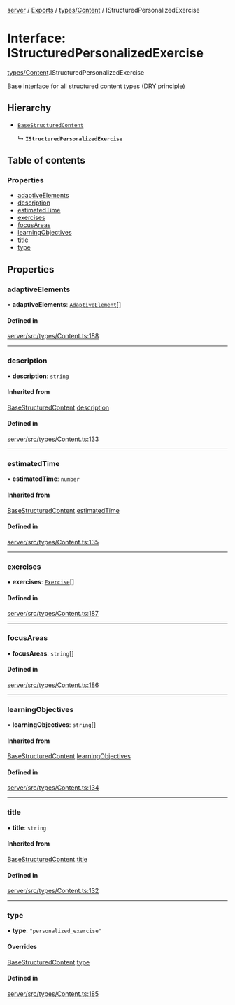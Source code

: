 [server](../README.md) / [Exports](../modules.md) / [types/Content](../modules/types_Content.md) / IStructuredPersonalizedExercise

# Interface: IStructuredPersonalizedExercise

[types/Content](../modules/types_Content.md).IStructuredPersonalizedExercise

Base interface for all structured content types (DRY principle)

## Hierarchy

- [`BaseStructuredContent`](types_Content.BaseStructuredContent.md)

  ↳ **`IStructuredPersonalizedExercise`**

## Table of contents

### Properties

- [adaptiveElements](types_Content.IStructuredPersonalizedExercise.md#adaptiveelements)
- [description](types_Content.IStructuredPersonalizedExercise.md#description)
- [estimatedTime](types_Content.IStructuredPersonalizedExercise.md#estimatedtime)
- [exercises](types_Content.IStructuredPersonalizedExercise.md#exercises)
- [focusAreas](types_Content.IStructuredPersonalizedExercise.md#focusareas)
- [learningObjectives](types_Content.IStructuredPersonalizedExercise.md#learningobjectives)
- [title](types_Content.IStructuredPersonalizedExercise.md#title)
- [type](types_Content.IStructuredPersonalizedExercise.md#type)

## Properties

### adaptiveElements

• **adaptiveElements**: [`AdaptiveElement`](types_Content.AdaptiveElement.md)[]

#### Defined in

[server/src/types/Content.ts:188](https://github.com/niklas-joh/french-learning-platform/blob/f88c80a984d39a715bd427891d156cc94cff3831/server/src/types/Content.ts#L188)

___

### description

• **description**: `string`

#### Inherited from

[BaseStructuredContent](types_Content.BaseStructuredContent.md).[description](types_Content.BaseStructuredContent.md#description)

#### Defined in

[server/src/types/Content.ts:133](https://github.com/niklas-joh/french-learning-platform/blob/f88c80a984d39a715bd427891d156cc94cff3831/server/src/types/Content.ts#L133)

___

### estimatedTime

• **estimatedTime**: `number`

#### Inherited from

[BaseStructuredContent](types_Content.BaseStructuredContent.md).[estimatedTime](types_Content.BaseStructuredContent.md#estimatedtime)

#### Defined in

[server/src/types/Content.ts:135](https://github.com/niklas-joh/french-learning-platform/blob/f88c80a984d39a715bd427891d156cc94cff3831/server/src/types/Content.ts#L135)

___

### exercises

• **exercises**: [`Exercise`](types_Content.Exercise.md)[]

#### Defined in

[server/src/types/Content.ts:187](https://github.com/niklas-joh/french-learning-platform/blob/f88c80a984d39a715bd427891d156cc94cff3831/server/src/types/Content.ts#L187)

___

### focusAreas

• **focusAreas**: `string`[]

#### Defined in

[server/src/types/Content.ts:186](https://github.com/niklas-joh/french-learning-platform/blob/f88c80a984d39a715bd427891d156cc94cff3831/server/src/types/Content.ts#L186)

___

### learningObjectives

• **learningObjectives**: `string`[]

#### Inherited from

[BaseStructuredContent](types_Content.BaseStructuredContent.md).[learningObjectives](types_Content.BaseStructuredContent.md#learningobjectives)

#### Defined in

[server/src/types/Content.ts:134](https://github.com/niklas-joh/french-learning-platform/blob/f88c80a984d39a715bd427891d156cc94cff3831/server/src/types/Content.ts#L134)

___

### title

• **title**: `string`

#### Inherited from

[BaseStructuredContent](types_Content.BaseStructuredContent.md).[title](types_Content.BaseStructuredContent.md#title)

#### Defined in

[server/src/types/Content.ts:132](https://github.com/niklas-joh/french-learning-platform/blob/f88c80a984d39a715bd427891d156cc94cff3831/server/src/types/Content.ts#L132)

___

### type

• **type**: ``"personalized_exercise"``

#### Overrides

[BaseStructuredContent](types_Content.BaseStructuredContent.md).[type](types_Content.BaseStructuredContent.md#type)

#### Defined in

[server/src/types/Content.ts:185](https://github.com/niklas-joh/french-learning-platform/blob/f88c80a984d39a715bd427891d156cc94cff3831/server/src/types/Content.ts#L185)
